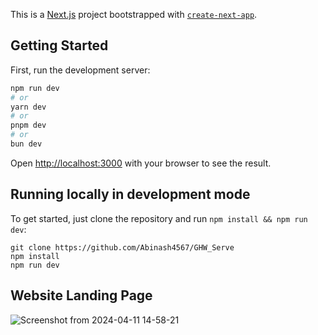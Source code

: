 This is a [Next.js](https://nextjs.org/) project bootstrapped with [`create-next-app`](https://github.com/vercel/next.js/tree/canary/packages/create-next-app).

## Getting Started

First, run the development server:

```bash
npm run dev
# or
yarn dev
# or
pnpm dev
# or
bun dev
```

Open [http://localhost:3000](http://localhost:3000) with your browser to see the result.

## Running locally in development mode

To get started, just clone the repository and run `npm install && npm run dev`:

    git clone https://github.com/Abinash4567/GHW_Serve
    npm install
    npm run dev
## Website Landing Page
![Screenshot from 2024-04-11 14-58-21](https://github.com/Abinash4567/GHW_Serve/assets/98229006/374db55c-cfc0-47ce-b812-326cb40a384e)
